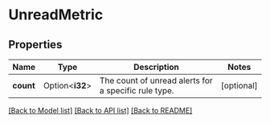 # UnreadMetric

## Properties

Name | Type | Description | Notes
------------ | ------------- | ------------- | -------------
**count** | Option<**i32**> | The count of unread alerts for a specific rule type. | [optional]

[[Back to Model list]](../README.md#documentation-for-models) [[Back to API list]](../README.md#documentation-for-api-endpoints) [[Back to README]](../README.md)


